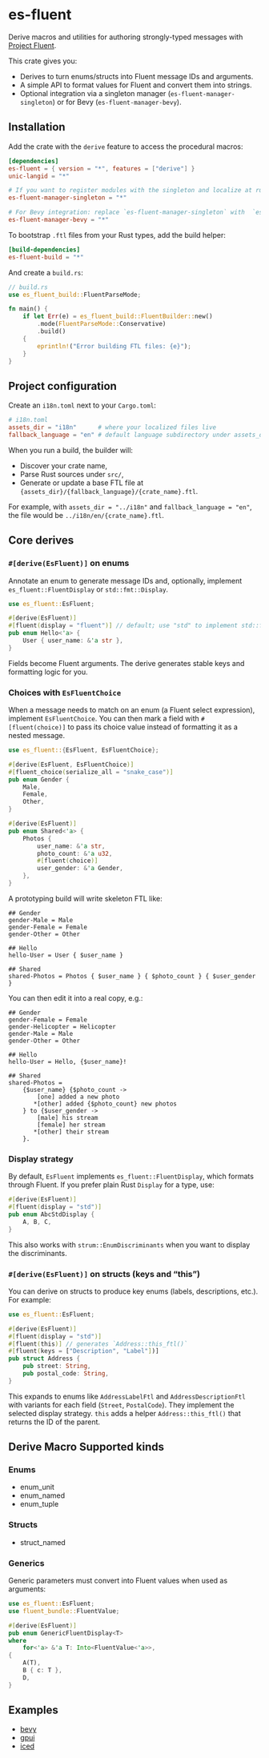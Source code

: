 # es-fluent

Derive macros and utilities for authoring strongly-typed messages with [Project Fluent](https://projectfluent.org/).

This crate gives you:
- Derives to turn enums/structs into Fluent message IDs and arguments.
- A simple API to format values for Fluent and convert them into strings.
- Optional integration via a singleton manager (`es-fluent-manager-singleton`) or for Bevy (`es-fluent-manager-bevy`).

## Installation

Add the crate with the `derive` feature to access the procedural macros:

```toml
[dependencies]
es-fluent = { version = "*", features = ["derive"] }
unic-langid = "*"

# If you want to register modules with the singleton and localize at runtime:
es-fluent-manager-singleton = "*"

# For Bevy integration: replace `es-fluent-manager-singleton` with  `es-fluent-manager-bevy`
es-fluent-manager-bevy = "*"
```

To bootstrap `.ftl` files from your Rust types, add the build helper:

```toml
[build-dependencies]
es-fluent-build = "*"
```

And create a `build.rs`:

```rs
// build.rs
use es_fluent_build::FluentParseMode;

fn main() {
    if let Err(e) = es_fluent_build::FluentBuilder::new()
        .mode(FluentParseMode::Conservative)
        .build()
    {
        eprintln!("Error building FTL files: {e}");
    }
}
```

## Project configuration

Create an `i18n.toml` next to your `Cargo.toml`:

```toml
# i18n.toml
assets_dir = "i18n"      # where your localized files live
fallback_language = "en" # default language subdirectory under assets_dir
```

When you run a build, the builder will:
- Discover your crate name,
- Parse Rust sources under `src/`,
- Generate or update a base FTL file at `{assets_dir}/{fallback_language}/{crate_name}.ftl`.

For example, with `assets_dir = "../i18n"` and `fallback_language = "en"`, the file would be `../i18n/en/{crate_name}.ftl`.

## Core derives

### `#[derive(EsFluent)]` on enums

Annotate an enum to generate message IDs and, optionally, implement `es_fluent::FluentDisplay` or `std::fmt::Display`.

```rs
use es_fluent::EsFluent;

#[derive(EsFluent)]
#[fluent(display = "fluent")] // default; use "std" to implement std::fmt::Display
pub enum Hello<'a> {
    User { user_name: &'a str },
}
```

Fields become Fluent arguments. The derive generates stable keys and formatting logic for you.

### Choices with `EsFluentChoice`

When a message needs to match on an enum (a Fluent select expression), implement `EsFluentChoice`. You can then mark a field with `#[fluent(choice)]` to pass its choice value instead of formatting it as a nested message.

```rs
use es_fluent::{EsFluent, EsFluentChoice};

#[derive(EsFluent, EsFluentChoice)]
#[fluent_choice(serialize_all = "snake_case")]
pub enum Gender {
    Male,
    Female,
    Other,
}

#[derive(EsFluent)]
pub enum Shared<'a> {
    Photos {
        user_name: &'a str,
        photo_count: &'a u32,
        #[fluent(choice)]
        user_gender: &'a Gender,
    },
}
```

A prototyping build will write skeleton FTL like:

```ftl
## Gender
gender-Male = Male
gender-Female = Female
gender-Other = Other

## Hello
hello-User = User { $user_name }

## Shared
shared-Photos = Photos { $user_name } { $photo_count } { $user_gender }
```

You can then edit it into a real copy, e.g.:

```ftl
## Gender
gender-Female = Female
gender-Helicopter = Helicopter
gender-Male = Male
gender-Other = Other

## Hello
hello-User = Hello, {$user_name}!

## Shared
shared-Photos =
    {$user_name} {$photo_count ->
        [one] added a new photo
       *[other] added {$photo_count} new photos
    } to {$user_gender ->
        [male] his stream
        [female] her stream
       *[other] their stream
    }.
```

### Display strategy

By default, `EsFluent` implements `es_fluent::FluentDisplay`, which formats through Fluent. If you prefer plain Rust `Display` for a type, use:

```rs
#[derive(EsFluent)]
#[fluent(display = "std")]
pub enum AbcStdDisplay {
    A, B, C,
}
```

This also works with `strum::EnumDiscriminants` when you want to display the discriminants.

### `#[derive(EsFluent)]` on structs (keys and “this”)

You can derive on structs to produce key enums (labels, descriptions, etc.). For example:

```rs
use es_fluent::EsFluent;

#[derive(EsFluent)]
#[fluent(display = "std")]
#[fluent(this)] // generates `Address::this_ftl()`
#[fluent(keys = ["Description", "Label"])]
pub struct Address {
    pub street: String,
    pub postal_code: String,
}
```

This expands to enums like `AddressLabelFtl` and `AddressDescriptionFtl` with variants for each field (`Street`, `PostalCode`). They implement the selected display strategy. `this` adds a helper `Address::this_ftl()` that returns the ID of the parent.

## Derive Macro Supported kinds

### Enums

- enum_unit
- enum_named
- enum_tuple

### Structs

- struct_named

### Generics

Generic parameters must convert into Fluent values when used as arguments:

```rs
use es_fluent::EsFluent;
use fluent_bundle::FluentValue;

#[derive(EsFluent)]
pub enum GenericFluentDisplay<T>
where
    for<'a> &'a T: Into<FluentValue<'a>>,
{
    A(T),
    B { c: T },
    D,
}
```

## Examples
- [bevy](examples/bevy-example)
- [gpui](examples/gpui-example)
- [iced](examples/iced-example)
